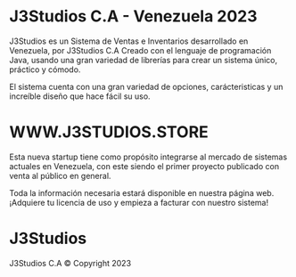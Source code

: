 # J3Studios C.A - Venezuela 2023

J3Studios es un Sistema de Ventas e Inventarios desarrollado en Venezuela, por J3Studios C.A
Creado con el lenguaje de programación Java, usando una gran variedad de librerías para crear un sistema único, práctico y cómodo.

El sistema cuenta con una gran variedad de opciones, carácteristicas y un increíble diseño que hace fácil su uso.

# WWW.J3STUDIOS.STORE
Esta nueva startup tiene como propósito integrarse al mercado de sistemas actuales en Venezuela, con este siendo el primer proyecto publicado con venta al público en general.

Toda la información necesaria estará disponible en nuestra página web.
¡Adquiere tu licencia de uso y empieza a facturar con nuestro sistema!

# J3Studios
J3Studios C.A © Copyright 2023
